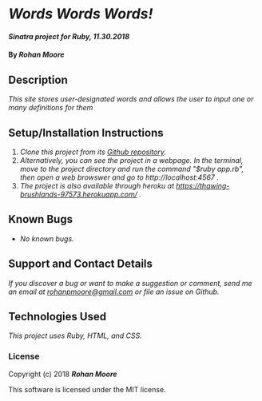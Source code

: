 # _Words Words Words!_

#### _Sinatra project for Ruby, 11.30.2018_

#### By **_Rohan Moore_**

## Description

_This site stores user-designated words and allows the user to input one or many definitions for them_

## Setup/Installation Instructions

1. _Clone this project from its [Github repository](https://github.com/rohanpmoore/words-ruby)._
2. _Alternatively, you can see the project in a webpage.  In the terminal, move to the project directory and run the command "$ruby app.rb", then open a web browswer and go to http://localhost:4567 ._
3. _The project is also available through heroku at https://thawing-brushlands-97573.herokuapp.com/ ._

## Known Bugs

* _No known bugs._

## Support and Contact Details

_If you discover a bug or want to make a suggestion or comment, send me an email at rohanpmoore@gmail.com or file an issue on Github._

## Technologies Used

_This project uses Ruby, HTML, and CSS._

### License

Copyright (c) 2018 **_Rohan Moore_**

This software is licensed under the MIT license.
